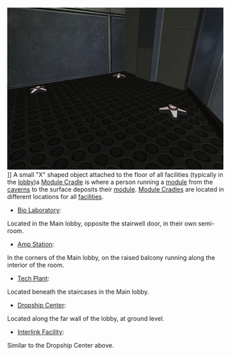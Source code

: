 ![](../images/PSScreenShot0309.jpg "fig:PSScreenShot0309.jpg")\]\] A small "X"
shaped object attached to the floor of all facilities (typically in the
[lobby](../locations/Main_lobby.md))a [Module Cradle](Module_Cradle.md) is where
a person running a [module](../etc/Modules.md) from the
[caverns](Core_Combat.md) to the surface deposits their
[module](../etc/Modules.md). [Module Cradles](Module_Cradle.md) are located in
different locations for all [facilities](../locations/Facilities.md).

- [Bio Laboratory](../locations/Bio_Laboratory.md):

Located in the Main lobby, opposite the stairwell door, in their own semi-room.

- [Amp Station](../locations/Amp_Station.md):

In the corners of the Main lobby, on the raised balcony running along the
interior of the room.

- [Tech Plant](../locations/Technology_Plant.md):

Located beneath the staircases in the Main lobby.

- [Dropship Center](../locations/Dropship_Center.md):

Located along the far wall of the lobby, at ground level.

- [Interlink Facility](../locations/Interlink.md):

Similar to the Dropship Center above.


